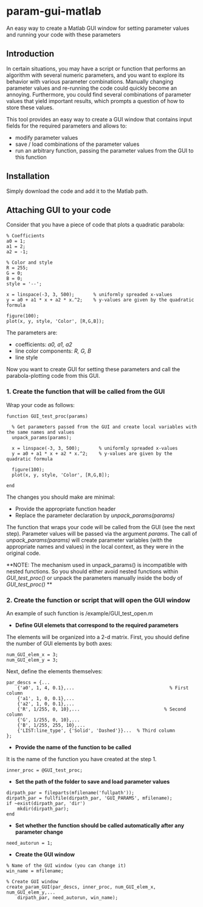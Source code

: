 # param-gui-matlab
An easy way to create a Matlab GUI window for setting parameter values and running your code with these parameters

## Introduction

In certain situations, you may have a script or function that performs an algorithm with several numeric parameters, and you want to explore its behavior with various parameter combinations. Manually changing parameter values and re-running the code could quickly become an annoying. Furthermore, you could find several combinations of parameter values that yield important results, which prompts a question of how to store these values.

This tool provides an easy way to create a GUI window that contains input fields for the required parameters and allows to:
- modify parameter values
- save / load combinations of the parameter values
- run an arbitrary function, passing the parameter values from the GUI to this function

## Installation 

Simply download the code and add it to the Matlab path.

## Attaching GUI to your code

Consider that you have a piece of code that plots a quadratic parabola:

```
% Coefficients
a0 = 1;
a1 = 2;
a2 = -1;

% Color and style
R = 255;
G = 0;
B = 0;
style = '--';	

x = linspace(-3, 3, 500);       % uniformly spreaded x-values
y = a0 + a1 * x + a2 * x.^2;    % y-values are given by the quadratic formula

figure(100);
plot(x, y, style, 'Color', [R,G,B]);
```

The parameters are:
- coefficients: *a0, a1, a2*
- line color components: *R, G, B*
- line style

Now you want to create GUI for setting these parameters and call the parabola-plotting code from this GUI.

### 1. Create the function that will be called from the GUI

Wrap your code as follows:

```
function GUI_test_proc(params)

  % Get parameters passed from the GUI and create local variables with the same names and values
  unpack_params(params);

  x = linspace(-3, 3, 500);       % uniformly spreaded x-values
  y = a0 + a1 * x + a2 * x.^2;    % y-values are given by the quadratic formula

  figure(100);
  plot(x, y, style, 'Color', [R,G,B]);

end
```

The changes you should make are minimal:
* Provide the appropriate function header
* Replace the parameter declaration by *unpack_params(params)*

The function that wraps your code will be called from the GUI (see the next step). Parameter values will be passed via the argument *params*.
The call of *unpack_params(params)* will create parameter variables (with the appropriate names and values) in the local context, as they were in the original code.

**NOTE: The mechanism used in unpack_params() is incompatible with nested functions. So you should either avoid nested functions within *GUI_test_proc()* or unpack the parameters manually inside the body of *GUI_test_proc()* **


### 2. Create the function or script that will open the GUI window

An example of such function is /example/GUI_test_open.m

* **Define GUI elemets that correspond to the required parameters**

The elements will be organized into a 2-d matrix.
First, you should define the number of GUI elements by both axes:

```
num_GUI_elem_x = 3;
num_GUI_elem_y = 3;
```

Next, define the elements themselves:

```
par_descs = {...
	{'a0', 1, 4, 0.1},...						            % First column
	{'a1', 1, 0, 0.1},...
	{'a2', 1, 0, 0.1},...
	{'R', 1/255, 0, 10},...						          % Second column
	{'G', 1/255, 0, 10},...
	{'B', 1/255, 255, 10},...
	{'LIST:line_type', {'Solid', 'Dashed'}}...	% Third column
};
```

* **Provide the name of the function to be called**

It is the name of the function you have created at the step 1.

```
inner_proc = @GUI_test_proc;
```

* **Set the path of the folder to save and load parameter values**

```
dirpath_par = fileparts(mfilename('fullpath'));
dirpath_par = fullfile(dirpath_par, 'GUI_PARAMS', mfilename);
if ~exist(dirpath_par, 'dir')
	mkdir(dirpath_par);
end
```

* **Set whether the function should be called automatically after any parameter change**

```
need_autorun = 1;
```

* **Create the GUI window**

```
% Name of the GUI window (you can change it)
win_name = mfilename;

% Create GUI window
create_param_GUI(par_descs, inner_proc, num_GUI_elem_x, num_GUI_elem_y,...
	dirpath_par, need_autorun, win_name);
```
